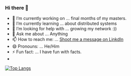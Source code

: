 ### Hi there 👋

- 🔭 I’m currently working on ... final months of my masters.
- 🌱 I’m currently learning ... about distributed systems
- 🤔 I’m looking for help with ... growing my network :))
- 💬 Ask me about ... Anything
- 📫 How to reach me: ... [Shoot me a message on LinkdIn](https://www.linkedin.com/in/hassanajaj/)
- 😄 Pronouns: ... He/Him
- ⚡ Fun fact: ... I have fun with facts.
- <!-- in your header -->
<link rel="stylesheet" href="https://cdn.jsdelivr.net/gh/devicons/devicon@latest/devicon.min.css">

<!-- in your body -->
<i class="devicon-devicon-plain"></i>


[![Top Langs](https://github-readme-stats.vercel.app/api/top-langs/?username=CatLuvrHass&langs_count=8)](https://github.com/CatLuvrHass/github-readme-stats)
